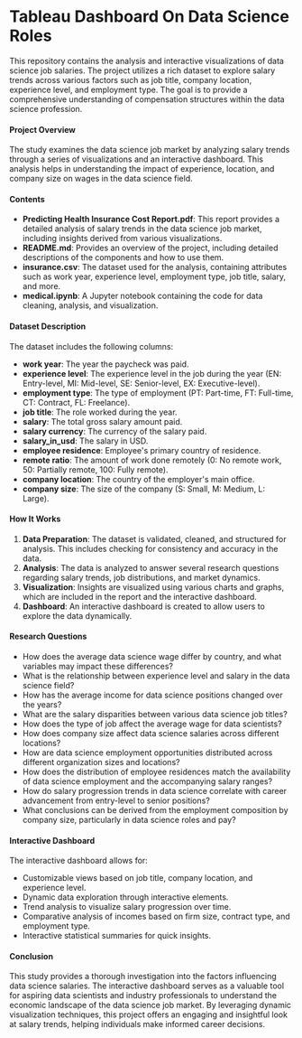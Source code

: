 # Tableau Dashboard On Data Science Roles

This repository contains the analysis and interactive visualizations of data science job salaries. The project utilizes a rich dataset to explore salary trends across various factors such as job title, company location, experience level, and employment type. The goal is to provide a comprehensive understanding of compensation structures within the data science profession.

#### Project Overview
The study examines the data science job market by analyzing salary trends through a series of visualizations and an interactive dashboard. This analysis helps in understanding the impact of experience, location, and company size on wages in the data science field.

#### Contents
- **Predicting Health Insurance Cost Report.pdf**: This report provides a detailed analysis of salary trends in the data science job market, including insights derived from various visualizations.
- **README.md**: Provides an overview of the project, including detailed descriptions of the components and how to use them.
- **insurance.csv**: The dataset used for the analysis, containing attributes such as work year, experience level, employment type, job title, salary, and more.
- **medical.ipynb**: A Jupyter notebook containing the code for data cleaning, analysis, and visualization.

#### Dataset Description
The dataset includes the following columns:
- **work year**: The year the paycheck was paid.
- **experience level**: The experience level in the job during the year (EN: Entry-level, MI: Mid-level, SE: Senior-level, EX: Executive-level).
- **employment type**: The type of employment (PT: Part-time, FT: Full-time, CT: Contract, FL: Freelance).
- **job title**: The role worked during the year.
- **salary**: The total gross salary amount paid.
- **salary currency**: The currency of the salary paid.
- **salary_in_usd**: The salary in USD.
- **employee residence**: Employee's primary country of residence.
- **remote ratio**: The amount of work done remotely (0: No remote work, 50: Partially remote, 100: Fully remote).
- **company location**: The country of the employer's main office.
- **company size**: The size of the company (S: Small, M: Medium, L: Large).

#### How It Works
1. **Data Preparation**: The dataset is validated, cleaned, and structured for analysis. This includes checking for consistency and accuracy in the data.
2. **Analysis**: The data is analyzed to answer several research questions regarding salary trends, job distributions, and market dynamics.
3. **Visualization**: Insights are visualized using various charts and graphs, which are included in the report and the interactive dashboard.
4. **Dashboard**: An interactive dashboard is created to allow users to explore the data dynamically.

#### Research Questions
- How does the average data science wage differ by country, and what variables may impact these differences?
- What is the relationship between experience level and salary in the data science field?
- How has the average income for data science positions changed over the years?
- What are the salary disparities between various data science job titles?
- How does the type of job affect the average wage for data scientists?
- How does company size affect data science salaries across different locations?
- How are data science employment opportunities distributed across different organization sizes and locations?
- How does the distribution of employee residences match the availability of data science employment and the accompanying salary ranges?
- How do salary progression trends in data science correlate with career advancement from entry-level to senior positions?
- What conclusions can be derived from the employment composition by company size, particularly in data science roles and pay?

#### Interactive Dashboard
The interactive dashboard allows for:
- Customizable views based on job title, company location, and experience level.
- Dynamic data exploration through interactive elements.
- Trend analysis to visualize salary progression over time.
- Comparative analysis of incomes based on firm size, contract type, and employment type.
- Interactive statistical summaries for quick insights.

#### Conclusion
This study provides a thorough investigation into the factors influencing data science salaries. The interactive dashboard serves as a valuable tool for aspiring data scientists and industry professionals to understand the economic landscape of the data science job market. By leveraging dynamic visualization techniques, this project offers an engaging and insightful look at salary trends, helping individuals make informed career decisions.
